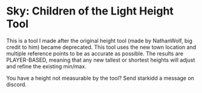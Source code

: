 # Sky: Children of the Light Height Tool

This is a tool I made after the original height tool (made by NathanWolf, big credit to him) became deprecated. This tool uses the new town location and multiple reference points to be as accurate as possible. 
The results are PLAYER-BASED, meaning that any new tallest or shortest heights will adjust and refine the existing min/max.

You have a height not measurable by the tool? Send starkidd a message on discord.

